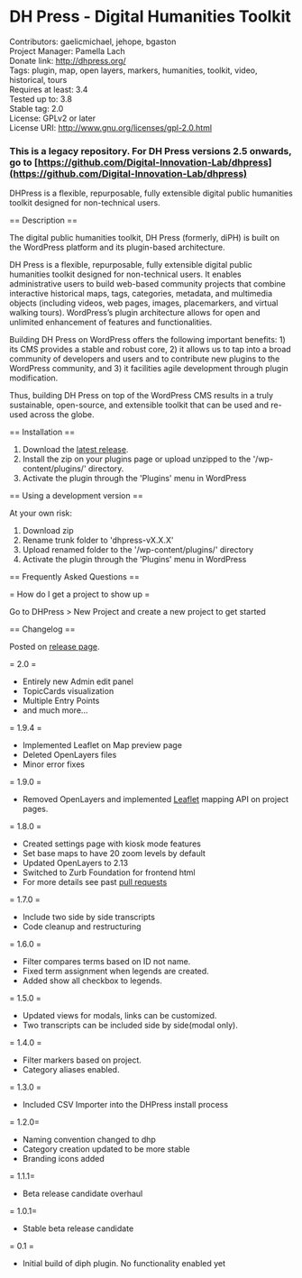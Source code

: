 # DH Press - Digital Humanities Toolkit

Contributors: gaelicmichael, jehope, bgaston  
Project Manager: Pamella Lach  
Donate link: http://dhpress.org/  
Tags: plugin, map, open layers, markers, humanities, toolkit, video, historical, tours  
Requires at least: 3.4  
Tested up to: 3.8  
Stable tag: 2.0  
License: GPLv2 or later  
License URI: http://www.gnu.org/licenses/gpl-2.0.html  

### This is a legacy repository. For DH Press versions 2.5 onwards, go to [https://github.com/Digital-Innovation-Lab/dhpress](https://github.com/Digital-Innovation-Lab/dhpress)
 
DHPress is a flexible, repurposable, fully extensible digital public humanities toolkit designed for non-technical users.  
  
== Description ==

The digital public humanities toolkit, DH Press (formerly, diPH) is built on the WordPress platform and its plugin-based architecture.

DH Press is a flexible, repurposable, fully extensible digital public humanities toolkit designed for non-technical users. It enables administrative users to build web-based community projects that combine interactive historical maps, tags, categories, metadata, and multimedia objects (including videos, web pages, images, placemarkers, and virtual walking tours). WordPress’s plugin architecture allows for open and unlimited enhancement of features and functionalities.

Building DH Press on WordPress offers the following important benefits: 
	1) its CMS provides a stable and robust core, 
	2) it allows us to tap into a broad community of developers and users and to contribute new plugins to the WordPress community, and 
	3) it facilities agile development through plugin modification. 
	
Thus, building DH Press on top of the WordPress CMS results in a truly sustainable, open-source, and extensible toolkit that can be used and re-used across the globe.

== Installation ==

1. Download the [latest release](https://github.com/jehope/dhpress/releases).  
2. Install the zip on your plugins page or upload unzipped to the '/wp-content/plugins/' directory.
3. Activate the plugin through the 'Plugins' menu in WordPress


== Using a development version ==

At your own risk:  

1. Download zip
2. Rename trunk folder to 'dhpress-vX.X.X'
3. Upload renamed folder to the '/wp-content/plugins/' directory 
4. Activate the plugin through the 'Plugins' menu in WordPress 


== Frequently Asked Questions ==

= How do I get a project to show up =

Go to DHPress > New Project and create a new project to get started


== Changelog ==

Posted on [release page](https://github.com/jehope/dhpress/releases).

= 2.0 =
* Entirely new Admin edit panel
* TopicCards visualization
* Multiple Entry Points
* and much more...

= 1.9.4 =
* Implemented Leaflet on Map preview page
* Deleted OpenLayers files
* Minor error fixes

= 1.9.0 =
* Removed OpenLayers and implemented [Leaflet](http://leafletjs.org) mapping API on project pages.

= 1.8.0 = 
* Created settings page with kiosk mode features
* Set base maps to have 20 zoom levels by default
* Updated OpenLayers to 2.13
* Switched to Zurb Foundation for frontend html
* For more details see past [pull requests](https://github.com/jehope/dhpress/pulls?direction=desc&page=1&sort=created&state=closed)

= 1.7.0 = 
* Include two side by side transcripts
* Code cleanup and restructuring

= 1.6.0 = 
* Filter compares terms based on ID not name. 
* Fixed term assignment when legends are created.
* Added show all checkbox to legends.

= 1.5.0 = 
* Updated views for modals, links can be customized.
* Two transcripts can be included side by side(modal only).

= 1.4.0 =
* Filter markers based on project.
* Category aliases enabled.

= 1.3.0 = 
* Included CSV Importer into the DHPress install process

= 1.2.0=
* Naming convention changed to dhp
* Category creation updated to be more stable
* Branding icons added

= 1.1.1=
* Beta release candidate overhaul

= 1.0.1=
* Stable beta release candidate

= 0.1 =
* Initial build of diph plugin. No functionality enabled yet
